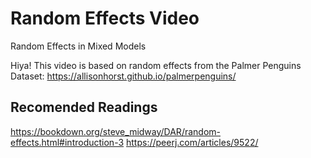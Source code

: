 # Random Effects Video
Random Effects in Mixed Models

Hiya! This video is based on random effects from the Palmer Penguins Dataset: 
https://allisonhorst.github.io/palmerpenguins/

## Recomended Readings
https://bookdown.org/steve_midway/DAR/random-effects.html#introduction-3 
https://peerj.com/articles/9522/ 
